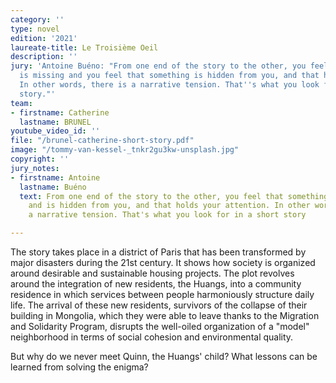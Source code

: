 ```yaml
---
category: ''
type: novel
edition: '2021'
laureate-title: Le Troisième Oeil
description: ''
jury: 'Antoine Buéno: "From one end of the story to the other, you feel that something
  is missing and you feel that something is hidden from you, and that holds your attention.
  In other words, there is a narrative tension. That''s what you look for in a short
  story."'
team:
- firstname: Catherine
  lastname: BRUNEL
youtube_video_id: ''
file: "/brunel-catherine-short-story.pdf"
image: "/tommy-van-kessel-_tnkr2gu3kw-unsplash.jpg"
copyright: ''
jury_notes:
- firstname: Antoine
  lastname: Buéno
  text: From one end of the story to the other, you feel that something is missing
    and is hidden from you, and that holds your attention. In other words, there is
    a narrative tension. That's what you look for in a short story

---
```

The story takes place in a district of Paris that has been transformed by major disasters during the 21st century. It shows how society is organized around desirable and sustainable housing projects. The plot revolves around the integration of new residents, the Huangs, into a community residence in which services between people harmoniously structure daily life. The arrival of these new residents, survivors of the collapse of their building in Mongolia, which they were able to leave thanks to the Migration and Solidarity Program, disrupts the well-oiled organization of a "model" neighborhood in terms of social cohesion and environmental quality. 

But why do we never meet Quinn, the Huangs' child? What lessons can be learned from solving the enigma?